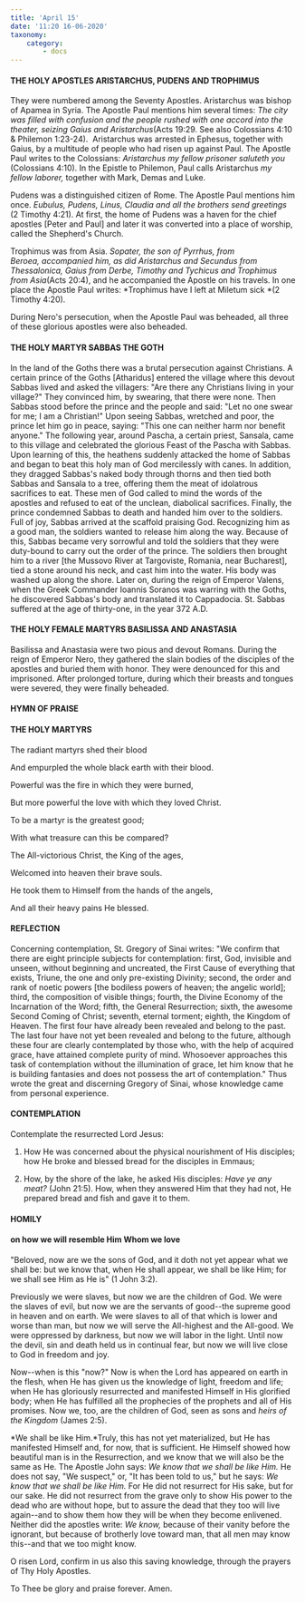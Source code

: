 ```yaml
---
title: 'April 15'
date: '11:20 16-06-2020'
taxonomy:
    category:
        - docs
---
```


#### THE HOLY APOSTLES ARISTARCHUS, PUDENS AND TROPHIMUS

They were numbered among the Seventy Apostles. Aristarchus was bishop of Apamea in Syria. The Apostle Paul mentions him several times: *The city was filled with confusion and the people rushed with one accord into the theater, seizing Gaius and Aristarchus*(Acts 19:29. See also Colossians 4:10 &amp; Philemon 1:23-24).  Aristarchus was arrested in Ephesus, together with Gaius, by a multitude of people who had risen up against Paul. The Apostle Paul writes to the Colossians: *Aristarchus my fellow prisoner saluteth you* (Colossians 4:10). In the Epistle to Philemon, Paul calls Aristarchus *my fellow laborer,* together with Mark, Demas and Luke.

Pudens was a distinguished citizen of Rome. The Apostle Paul mentions him once. *Eubulus, Pudens, Linus, Claudia and all the brothers send greetings* (2 Timothy 4:21). At first, the home of Pudens was a haven for the chief apostles [Peter and Paul] and later it was converted into a place of worship, called the Shepherd's Church.

Trophimus was from Asia. *Sopater, the son of Pyrrhus, from Beroea, accompanied him, as did Aristarchus and Secundus from Thessalonica, Gaius from Derbe, Timothy and Tychicus and Trophimus from Asia*(Acts 20:4), and he accompanied the Apostle on his travels. In one place the Apostle Paul writes: *Trophimus have I left at Miletum sick *(2 Timothy 4:20).

During Nero's persecution, when the Apostle Paul was beheaded, all three of these glorious apostles were also beheaded.

#### THE HOLY MARTYR SABBAS THE GOTH

In the land of the Goths there was a brutal persecution against Christians. A certain prince of the Goths [Atharidus] entered the village where this devout Sabbas lived and asked the villagers: "Are there any Christians living in your village?" They convinced him, by swearing, that there were none. Then Sabbas stood before the prince and the people and said: "Let no one swear for me; I am a Christian!" Upon seeing Sabbas, wretched and poor, the prince let him go in peace, saying: "This one can neither harm nor benefit anyone." The following year, around Pascha, a certain priest, Sansala, came to this village and celebrated the glorious Feast of the Pascha with Sabbas. Upon learning of this, the heathens suddenly attacked the home of Sabbas and began to beat this holy man of God mercilessly with canes. In addition, they dragged Sabbas's naked body through thorns and then tied both Sabbas and Sansala to a tree, offering them the meat of idolatrous sacrifices to eat. These men of God called to mind the words of the apostles and refused to eat of the unclean, diabolical sacrifices. Finally, the prince condemned Sabbas to death and handed him over to the soldiers. Full of joy, Sabbas arrived at the scaffold praising God. Recognizing him as a good man, the soldiers wanted to release him along the way. Because of this, Sabbas became very sorrowful and told the soldiers that they were duty-bound to carry out the order of the prince. The soldiers then brought him to a river [the Mussovo River at Targoviste, Romania, near Bucharest], tied a stone around his neck, and cast him into the water. His body was washed up along the shore. Later on, during the reign of Emperor Valens, when the Greek Commander Ioannis Soranos was warring with the Goths, he discovered Sabbas's body and translated it to Cappadocia. St. Sabbas suffered at the age of thirty-one, in the year 372 A.D.

#### THE HOLY FEMALE MARTYRS BASILISSA AND ANASTASIA

Basilissa and Anastasia were two pious and devout Romans. During the reign of Emperor Nero, they gathered the slain bodies of the disciples of the apostles and buried them with honor. They were denounced for this and imprisoned. After prolonged torture, during which their breasts and tongues were severed, they were finally beheaded.



#### HYMN OF PRAISE

#### THE HOLY MARTYRS

The radiant martyrs shed their blood

And empurpled the whole black earth with their blood.

Powerful was the fire in which they were burned,

But more powerful the love with which they loved Christ.

To be a martyr is the greatest good;

With what treasure can this be compared?

The All-victorious Christ, the King of the ages,

Welcomed into heaven their brave souls.

He took them to Himself from the hands of the angels,

And all their heavy pains He blessed.


#### REFLECTION
Concerning contemplation, St. Gregory of Sinai writes: "We confirm that there are eight principle subjects for contemplation: first, God, invisible and unseen, without beginning and uncreated, the First Cause of everything that exists, Triune, the one and only pre-existing Divinity; second, the order and rank of noetic powers [the bodiless powers of heaven; the angelic world]; third, the composition of visible things; fourth, the Divine Economy of the Incarnation of the Word; fifth, the General Resurrection; sixth, the awesome Second Coming of Christ; seventh, eternal torment; eighth, the Kingdom of Heaven. The first four have already been revealed and belong to the past. The last four have not yet been revealed and belong to the future, although these four are clearly contemplated by those who, with the help of acquired grace, have attained complete purity of mind. Whosoever approaches this task of contemplation without the illumination of grace, let him know that he is building fantasies and does not possess the art of contemplation." Thus wrote the great and discerning Gregory of Sinai, whose knowledge came from personal experience.

#### CONTEMPLATION

Contemplate the resurrected Lord Jesus:

1.  How He was concerned about the physical nourishment of His disciples; how He broke and blessed bread for the disciples in Emmaus;

1.  How, by the shore of the lake, he asked His disciples: *Have ye any meat?* (John 21:5). How, when they answered Him that they had not, He prepared bread and fish and gave it to them.



#### HOMILY

#### on how we will resemble Him Whom we love

"Beloved, now are we the sons of God, and it doth not yet appear what we shall be: but we know that, when He shall appear, we shall be like Him; for we shall see Him as He is" (1 John 3:2).

Previously we were slaves, but now we are the children of God. We were the slaves of evil, but now we are the servants of good--the supreme good in heaven and on earth. We were slaves to all of that which is lower and worse than man, but now we will serve the All-highest and the All-good. We were oppressed by darkness, but now we will labor in the light. Until now the devil, sin and death held us in continual fear, but now we will live close to God in freedom and joy.

Now--when is this "now?" Now is when the Lord has appeared on earth in the flesh, when He has given us the knowledge of light, freedom and life; when He has gloriously resurrected and manifested Himself in His glorified body; when He has fulfilled all the prophecies of the prophets and all of His promises. Now we, too, are the children of God, seen as sons and *heirs of the Kingdom* (James 2:5).

*We shall be like Him.*Truly, this has not yet materialized, but He has manifested Himself and, for now, that is sufficient. He Himself showed how beautiful man is in the Resurrection, and we know that we will also be the same as He. The Apostle John says: *We know that we shall be like Him.* He does not say, "We suspect," or, "It has been told to us," but he says: *We know that we shall be like Him.* For He did not resurrect for His sake, but for our sake. He did not resurrect from the grave only to show His power to the dead who are without hope, but to assure the dead that they too will live again--and to show them how they will be when they become enlivened. Neither did the apostles write: *We know,* because of their vanity before the ignorant, but because of brotherly love toward man, that all men may know this--and that we too might know.

O risen Lord, confirm in us also this saving knowledge, through the prayers of Thy Holy Apostles.

To Thee be glory and praise forever. Amen.

 
